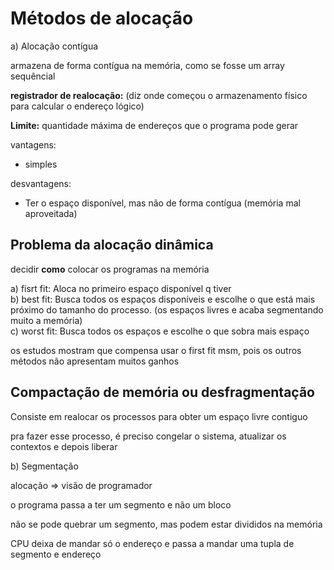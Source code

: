 # Métodos de alocação

a) Alocação contígua

armazena de forma contígua na memória, como se fosse um array sequêncial

**registrador de realocação:** (diz onde começou o armazenamento físico para calcular o endereço lógico)

**Limite:** quantidade máxima de endereços que o programa pode gerar

vantagens:
- simples

desvantagens:
- Ter o espaço disponível, mas não de forma contígua (memória mal aproveitada)

## Problema da alocação dinâmica

decidir **como** colocar os programas na memória

a) fisrt fit: Aloca no primeiro espaço disponível q tiver \
b) best fit: Busca todos os espaços disponíveis e escolhe o que está mais próximo do tamanho do processo. (os espaços livres e acaba segmentando muito a memória) \
c) worst fit: Busca todos os espaços e escolhe o que sobra mais espaço

os estudos mostram que compensa usar o first fit msm, pois os outros métodos não apresentam muitos ganhos

## Compactação de memória ou desfragmentação

Consiste em realocar os processos para obter um espaço livre contiguo

pra fazer esse processo, é preciso congelar o sistema, atualizar os contextos e depois liberar

b) Segmentação

alocação => visão de programador

o programa passa a ter um segmento e não um bloco

não se pode quebrar um segmento, mas podem estar divididos na memória

CPU deixa de mandar só o endereço e passa a mandar uma tupla de segmento e endereço